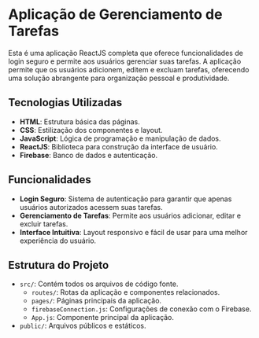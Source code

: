 # Aplicação de Gerenciamento de Tarefas

Esta é uma aplicação ReactJS completa que oferece funcionalidades de login seguro e permite aos usuários gerenciar suas tarefas. 
A aplicação permite que os usuários adicionem, editem e excluam tarefas, oferecendo uma solução abrangente para organização pessoal e produtividade.

## Tecnologias Utilizadas

- **HTML**: Estrutura básica das páginas.
- **CSS**: Estilização dos componentes e layout.
- **JavaScript**: Lógica de programação e manipulação de dados.
- **ReactJS**: Biblioteca para construção da interface de usuário.
- **Firebase**: Banco de dados e autenticação.

## Funcionalidades

- **Login Seguro**: Sistema de autenticação para garantir que apenas usuários autorizados acessem suas tarefas.
- **Gerenciamento de Tarefas**: Permite aos usuários adicionar, editar e excluir tarefas.
- **Interface Intuitiva**: Layout responsivo e fácil de usar para uma melhor experiência do usuário.

## Estrutura do Projeto

- `src/`: Contém todos os arquivos de código fonte.
  - `routes/`: Rotas da aplicação e componentes relacionados.
  - `pages/`: Páginas principais da aplicação.
  - `firebaseConnection.js`: Configurações de conexão com o Firebase.
  - `App.js`: Componente principal da aplicação.
- `public/`: Arquivos públicos e estáticos.
